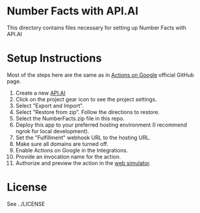 # Number Facts with API.AI
This directory contains files necessary for setting up Number Facts with API.AI

# Setup Instructions
Most of the steps here are the same as in [Actions on Google](https://github.com/actions-on-google) official GitHub page.

1. Create a new [API.AI](https://api.ai)
2. Click on the project gear icon to see the project settings.
3. Select "Export and Import".
4. Select "Restore from zip". Follow the directions to restore.
5. Select the NumberFacts.zip file in this repo.
6. Deploy this app to your preferred hosting environment (I recommend ngrok for local development).
7. Set the "Fulfillment" webhook URL to the hosting URL.
8. Make sure all domains are turned off.
9. Enable Actions on Google in the Integrations.
10. Provide an invocation name for the action.
11. Authorize and preview the action in the [web simulator](https://developers.google.com/actions/tools/web-simulator).

# License
See ../LICENSE
